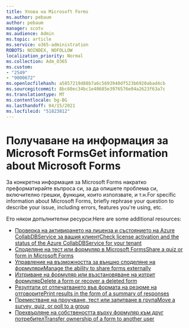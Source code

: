 ```yaml
---
title: Улова на Microsoft Forms
ms.author: pebaum
author: pebaum
manager: scotv
ms.audience: Admin
ms.topic: article
ms.service: o365-administration
ROBOTS: NOINDEX, NOFOLLOW
localization_priority: Normal
ms.collection: Adm_O365
ms.custom:
- "2549"
- "9000672"
ms.openlocfilehash: a5857219d88b7a6c5693940df523b6920abad4cb
ms.sourcegitcommit: 8bc60ec34bc1e40685e3976576e04a2623f63a7c
ms.translationtype: MT
ms.contentlocale: bg-BG
ms.lasthandoff: 04/15/2021
ms.locfileid: "51823812"
---
```

# <a name="get-information-about-microsoft-forms"></a><span data-ttu-id="794c8-102">Получаване на информация за Microsoft Forms</span><span class="sxs-lookup"><span data-stu-id="794c8-102">Get information about Microsoft Forms</span></span>

<span data-ttu-id="794c8-103">За конкретна информация за Microsoft Forms накратко преформатирайте въпроса си, за да опишете проблема си, включително грешки, функции, които използвате, и т.н.</span><span class="sxs-lookup"><span data-stu-id="794c8-103">For specific information about Microsoft Forms, briefly rephrase your question to describe your issue, including errors, features you're using, etc.</span></span> 

<span data-ttu-id="794c8-104">Ето някои допълнителни ресурси:</span><span class="sxs-lookup"><span data-stu-id="794c8-104">Here are some additional resources:</span></span>

- [<span data-ttu-id="794c8-105">Проверка на активирането на лиценза и състоянието на Azure CollabDBService за вашия клиент</span><span class="sxs-lookup"><span data-stu-id="794c8-105">Check license activation and the status of the Azure CollabDBService for your tenant</span></span>](https://support.office.com/article/Turn-off-or-turn-on-Microsoft-Forms-8dcbf3ab-f2d6-459a-b8be-8d9892132a43)
- [<span data-ttu-id="794c8-106">Споделяне на тест или формуляр в Microsoft Forms</span><span class="sxs-lookup"><span data-stu-id="794c8-106">Share a quiz or form in Microsoft Forms</span></span>](https://support.office.com/article/Share-a-form-to-collaborate-d5bb5cf0-8401-4c15-bb8c-8e108cd7e69b)
- [<span data-ttu-id="794c8-107">Управление на възможността за външно споделяне на формуляри</span><span class="sxs-lookup"><span data-stu-id="794c8-107">Manage the ability to share forms externally</span></span>](https://support.office.com/article/set-up-microsoft-forms-cc52287a-4550-464d-9a1b-457bf9df2240?#PickTab=Configure)
- [<span data-ttu-id="794c8-108">Изтриване на формуляр или възстановяване на изтрит формуляр</span><span class="sxs-lookup"><span data-stu-id="794c8-108">Delete a form or recover a deleted form</span></span>](https://support.office.com/article/Delete-a-form-2207e468-ce1b-4c4a-a256-caf631d87af0)
- [<span data-ttu-id="794c8-109">Резултати от отпечатването във формата на резюме на отговорите</span><span class="sxs-lookup"><span data-stu-id="794c8-109">Print results in the form of a summary of responses</span></span>](https://support.office.com/article/Print-a-form-22100b98-ba3c-41c1-9513-f76caca664fc)
- [<span data-ttu-id="794c8-110">Преместване на проучване, тест или запитване в група</span><span class="sxs-lookup"><span data-stu-id="794c8-110">Move a survey, quiz, or poll to a group</span></span>](https://support.office.com/article/Transfer-ownership-of-a-form-921a6361-a4e5-44ea-bce9-c4ed63aa54b4)
- [<span data-ttu-id="794c8-111">Прехвърляне на собствеността върху формуляр към друг потребител</span><span class="sxs-lookup"><span data-stu-id="794c8-111">Transfer ownership of a form to another user</span></span>](https://support.office.com/article/Transfer-ownership-of-a-form-921a6361-a4e5-44ea-bce9-c4ed63aa54b4)